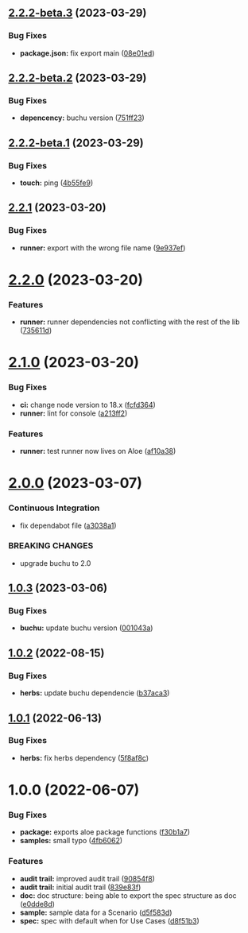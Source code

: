 ## [2.2.2-beta.3](https://github.com/herbsjs/aloe/compare/v2.2.2-beta.2...v2.2.2-beta.3) (2023-03-29)


### Bug Fixes

* **package.json:** fix export main ([08e01ed](https://github.com/herbsjs/aloe/commit/08e01edc5575d74a6ee1499a594ed156d93c8bcb))

## [2.2.2-beta.2](https://github.com/herbsjs/aloe/compare/v2.2.2-beta.1...v2.2.2-beta.2) (2023-03-29)


### Bug Fixes

* **depencency:** buchu version ([751ff23](https://github.com/herbsjs/aloe/commit/751ff235e81a7742af6595afd5c67dd22a5bc9ce))

## [2.2.2-beta.1](https://github.com/herbsjs/aloe/compare/v2.2.1...v2.2.2-beta.1) (2023-03-29)


### Bug Fixes

* **touch:** ping ([4b55fe9](https://github.com/herbsjs/aloe/commit/4b55fe9929b978a647ac89ba498fa3ff428e6208))

## [2.2.1](https://github.com/herbsjs/aloe/compare/v2.2.0...v2.2.1) (2023-03-20)


### Bug Fixes

* **runner:** export with the wrong file name ([9e937ef](https://github.com/herbsjs/aloe/commit/9e937ef686b08cd5ee78c718deb7e0bec5ed9948))

# [2.2.0](https://github.com/herbsjs/aloe/compare/v2.1.0...v2.2.0) (2023-03-20)


### Features

* **runner:** runner dependencies not conflicting with the rest of the lib ([735611d](https://github.com/herbsjs/aloe/commit/735611d6cd99259fb5d821de3e645e2d148fc004))

# [2.1.0](https://github.com/herbsjs/aloe/compare/v2.0.0...v2.1.0) (2023-03-20)


### Bug Fixes

* **ci:** change node version to 18.x ([fcfd364](https://github.com/herbsjs/aloe/commit/fcfd36407f519466c85041fc4919d5d8700a7f77))
* **runner:** lint for console ([a213ff2](https://github.com/herbsjs/aloe/commit/a213ff2d7c982425a41b112ed41d5476ecd786c6))


### Features

* **runner:** test runner now lives on Aloe ([af10a38](https://github.com/herbsjs/aloe/commit/af10a38cf1ac51b68f79b3e5d8fb70032c978451))

# [2.0.0](https://github.com/herbsjs/aloe/compare/v1.0.3...v2.0.0) (2023-03-07)


### Continuous Integration

* fix dependabot file ([a3038a1](https://github.com/herbsjs/aloe/commit/a3038a198000552caa3720650ed765aa2b9c9120))


### BREAKING CHANGES

* upgrade buchu to 2.0

## [1.0.3](https://github.com/herbsjs/aloe/compare/v1.0.2...v1.0.3) (2023-03-06)


### Bug Fixes

* **buchu:** update buchu version ([001043a](https://github.com/herbsjs/aloe/commit/001043acd784145ccafde526b268cf2f471750db))

## [1.0.2](https://github.com/herbsjs/aloe/compare/v1.0.1...v1.0.2) (2022-08-15)


### Bug Fixes

* **herbs:** update buchu dependencie ([b37aca3](https://github.com/herbsjs/aloe/commit/b37aca347adbdd0bdc00a438ae4965b213600daa))

## [1.0.1](https://github.com/herbsjs/aloe/compare/v1.0.0...v1.0.1) (2022-06-13)


### Bug Fixes

* **herbs:** fix herbs dependency ([5f8af8c](https://github.com/herbsjs/aloe/commit/5f8af8cf4a2db8de84f334ec15a7f6a4d0fec2af))

# 1.0.0 (2022-06-07)


### Bug Fixes

* **package:** exports aloe package functions ([f30b1a7](https://github.com/herbsjs/aloe/commit/f30b1a7b2edfe35d216c07ad39af034e871be62f))
* **samples:** small typo ([4fb6062](https://github.com/herbsjs/aloe/commit/4fb6062c8b46f8c220427c802af30c262b2c052f))


### Features

* **audit trail:** improved audit trail ([90854f8](https://github.com/herbsjs/aloe/commit/90854f865358c95cdcad93bf95e20415c69c4d61))
* **audit trail:** initial audit trail ([839e83f](https://github.com/herbsjs/aloe/commit/839e83fb9aa507394dd577929216f77c4a914595))
* **doc:** doc structure: being able to export the spec structure as doc ([e0dde8d](https://github.com/herbsjs/aloe/commit/e0dde8d050f3423934149a428c6f60ae3667be9a))
* **sample:** sample data for a Scenario ([d5f583d](https://github.com/herbsjs/aloe/commit/d5f583d5c274e8debfc487b7540cf1736ee68e35))
* **spec:** spec with default when for Use Cases ([d8f51b3](https://github.com/herbsjs/aloe/commit/d8f51b3a1650faaf7e309039f54a967378411e47))
